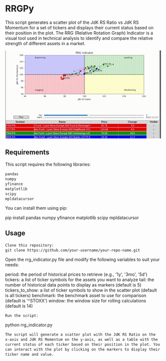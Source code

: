# RRGPy

This script generates a scatter plot of the JdK RS Ratio vs JdK RS Momentum for a set of tickers and displays their current status based on their position in the plot. The RRG (Relative Rotation Graph) Indicator is a visual tool used in technical analysis to identify and compare the relative strength of different assets in a market.

![](rrgpy.gif)

## Requirements

This script requires the following libraries:

    pandas
    numpy
    yfinance
    matplotlib
    scipy
    mpldatacursor

You can install them using pip:

pip install pandas numpy yfinance matplotlib scipy mpldatacursor

## Usage

    Clone this repository:
    git clone https://github.com/your-username/your-repo-name.git

Open the rrg_indicator.py file and modify the following variables to suit your needs:

period: the period of historical prices to retrieve (e.g., '1y', '3mo', '5d')
tickers: a list of ticker symbols for the assets you want to analyze
tail: the number of historical data points to display as markers (default is 5)
tickers_to_show: a list of ticker symbols to show in the scatter plot (default is all tickers)
benchmark: the benchmark asset to use for comparison (default is '^STOXX')
window: the window size for rolling calculations (default is 14)

    Run the script:

python rrg_indicator.py

    The script will generate a scatter plot with the JdK RS Ratio on the x-axis and JdK RS Momentum on the y-axis, as well as a table with the current status of each ticker based on their position in the plot. You can interact with the plot by clicking on the markers to display their ticker name and value.

